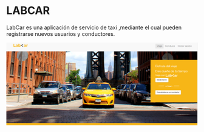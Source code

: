 # LABCAR

LabCar es una aplicación de servicio de taxi ,mediante el cual pueden registrarse nuevos usuarios y conductores.

![Con titulo](https://raw.githubusercontent.com/ZulemaAB/Lab-Car/master/assets/images/project.PNG)
